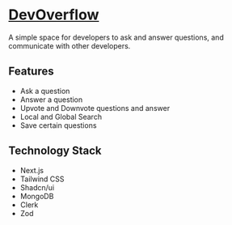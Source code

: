 # [DevOverflow](https://dev-overflow-co.vercel.app/)

A simple space for developers to ask and answer questions, and communicate with other developers.

## Features

- Ask a question
- Answer a question
- Upvote and Downvote questions and answer
- Local and Global Search
- Save certain questions

## Technology Stack

- Next.js
- Tailwind CSS
- Shadcn/ui
- MongoDB
- Clerk
- Zod
